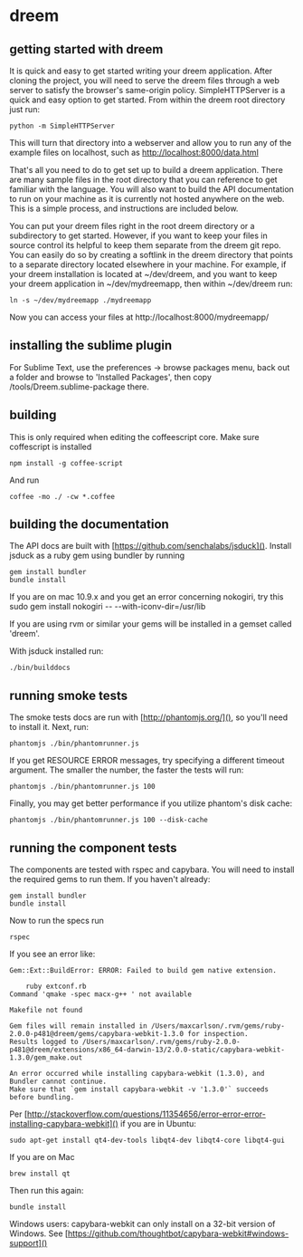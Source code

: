 dreem
======

getting started with dreem
--------------------------
It is quick and easy to get started writing your dreem application. After cloning the project, you will need to serve the dreem files through a web server to satisfy the browser's same-origin policy. SimpleHTTPServer is a quick and easy option to get started. From within the dreem root directory just run:

    python -m SimpleHTTPServer
    
This will turn that directory into a webserver and allow you to run any of the example files on localhost, such as [http://localhost:8000/data.html]()

That's all you need to do to get set up to build a dreem application. There are many sample files in the root directory that you can reference to get familiar with the language. You will also want to build the API documentation to run on your machine as it is currently not hosted anywhere on the web. This is a simple process, and instructions are included below.

You can put your dreem files right in the root dreem directory or a subdirectory to get started. However, if you want to keep your files in source control its helpful to keep them separate from the dreem git repo. You can easily do so by creating a softlink in the dreem directory that points to a separate directory located elsewhere in your machine. For example, if your dreem installation is located at ~/dev/dreem, and you want to keep your dreem application in ~/dev/mydreemapp, then within ~/dev/dreem run:

    ln -s ~/dev/mydreemapp ./mydreemapp
    
Now you can access your files at http://localhost:8000/mydreemapp/

installing the sublime plugin
-----------------------------

For Sublime Text, use the preferences -> browse packages menu, back out a folder and browse to 'Installed Packages', then copy /tools/Dreem.sublime-package there.

building
--------
This is only required when editing the coffeescript core.
Make sure coffescript is installed

    npm install -g coffee-script
 
And run

    coffee -mo ./ -cw *.coffee
    
building the documentation
--------------------------

The API docs are built with [https://github.com/senchalabs/jsduck](). Install jsduck as a ruby gem using bundler by running

    gem install bundler
    bundle install

If you are on mac 10.9.x and you get an error concerning nokogiri, try this
    sudo gem install nokogiri -- --with-iconv-dir=/usr/lib

If you are using rvm or similar your gems will be installed in a gemset called 'dreem'.

With jsduck installed run:

	./bin/builddocs

running smoke tests
--------------------------

The smoke tests docs are run with [http://phantomjs.org/](), so you'll need to install it. Next, run:

	phantomjs ./bin/phantomrunner.js

If you get RESOURCE ERROR messages, try specifying a different timeout argument. The smaller the number, the faster the tests will run:
    
    phantomjs ./bin/phantomrunner.js 100

Finally, you may get better performance if you utilize phantom's disk cache:

    phantomjs ./bin/phantomrunner.js 100 --disk-cache
    
running the component tests
--------------------------

The components are tested with rspec and capybara. You will need to install the required gems to run them. If you haven't already:

    gem install bundler
    bundle install
    
Now to run the specs run

    rspec
    
If you see an error like:

    Gem::Ext::BuildError: ERROR: Failed to build gem native extension.

        ruby extconf.rb
    Command 'qmake -spec macx-g++ ' not available

    Makefile not found

    Gem files will remain installed in /Users/maxcarlson/.rvm/gems/ruby-2.0.0-p481@dreem/gems/capybara-webkit-1.3.0 for inspection.
    Results logged to /Users/maxcarlson/.rvm/gems/ruby-2.0.0-p481@dreem/extensions/x86_64-darwin-13/2.0.0-static/capybara-webkit-1.3.0/gem_make.out

    An error occurred while installing capybara-webkit (1.3.0), and Bundler cannot continue.
    Make sure that `gem install capybara-webkit -v '1.3.0'` succeeds before bundling.

Per [http://stackoverflow.com/questions/11354656/error-error-error-installing-capybara-webkit]() if you are in Ubuntu:

    sudo apt-get install qt4-dev-tools libqt4-dev libqt4-core libqt4-gui

If you are on Mac

    brew install qt

Then run this again:

    bundle install    

Windows users: capybara-webkit can only install on a 32-bit version of Windows. See [https://github.com/thoughtbot/capybara-webkit#windows-support]()
		
<!-- The MIT License (MIT)

Copyright ( c ) 2014 Teem2 LLC

Permission is hereby granted, free of charge, to any person obtaining a copy
of this software and associated documentation files (the "Software"), to deal
in the Software without restriction, including without limitation the rights
to use, copy, modify, merge, publish, distribute, sublicense, and/or sell
copies of the Software, and to permit persons to whom the Software is
furnished to do so, subject to the following conditions:

The above copyright notice and this permission notice shall be included in all
copies or substantial portions of the Software.

THE SOFTWARE IS PROVIDED "AS IS", WITHOUT WARRANTY OF ANY KIND, EXPRESS OR
IMPLIED, INCLUDING BUT NOT LIMITED TO THE WARRANTIES OF MERCHANTABILITY,
FITNESS FOR A PARTICULAR PURPOSE AND NONINFRINGEMENT. IN NO EVENT SHALL THE
AUTHORS OR COPYRIGHT HOLDERS BE LIABLE FOR ANY CLAIM, DAMAGES OR OTHER
LIABILITY, WHETHER IN AN ACTION OF CONTRACT, TORT OR OTHERWISE, ARISING FROM,
OUT OF OR IN CONNECTION WITH THE SOFTWARE OR THE USE OR OTHER DEALINGS IN THE
SOFTWARE. -->
